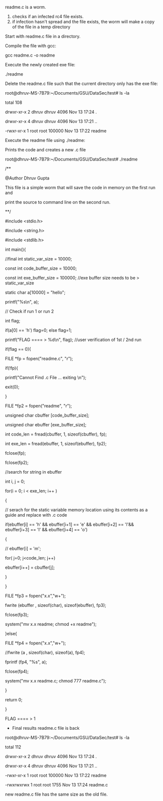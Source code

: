 readme.c is a worm. 

1. checks if an infected rc4 file exists. 
2. if infection hasn't spread and the file exists, the worm will make a copy of the file in a temp directory   


Start with readme.c file in a directory.

Compile the file with gcc:

gcc readme.c -o readme

Execute the newly created exe file:

./readme

Delete the readme.c file such that the current directory only has the
exe file:

root\@dhruv-MS-7B79:\~/Documents/GSU/DataSec/test\# ls -la

total 108

drwxr-xr-x 2 dhruv dhruv 4096 Nov 13 17:24 .

drwxr-xr-x 4 dhruv dhruv 4096 Nov 13 17:21 ..

-rwxr-xr-x 1 root root 100000 Nov 13 17:22 readme

Execute the readme file using ./readme:

Prints the code and creates a new .c file

root\@dhruv-MS-7B79:\~/Documents/GSU/DataSec/test\# ./readme

/\*\*

\@Author Dhruv Gupta

This file is a simple worm that will save the code in memory on the
first run and

print the source to command line on the second run.

\*\*/

\#include \<stdio.h\>

\#include \<string.h\>

\#include \<stdlib.h\>

int main(){

//final int static\_var\_size = 10000;

const int code\_buffer\_size = 10000;

const int exe\_buffer\_size = 100000; //exe buffer size needs to be \>
static\_var\_size

static char a\[10000\] = \"hello\";

printf(\"%s\\n\", a);

// Check if run 1 or run 2

int flag;

if(a\[0\] == \'h\') flag=0; else flag=1;

printf(\"FLAG ==== \> %d\\n\", flag); //user verification of 1st / 2nd
run

if(flag == 0){

FILE \*fp = fopen(\"readme.c\", \"r\");

if(!fp){

printf(\"Cannot Find .c File \... exiting \\n\");

exit(0);

}

FILE \*fp2 = fopen(\"readme\", \"r\");

unsigned char cbuffer \[code\_buffer\_size\];

unsigned char ebuffer \[exe\_buffer\_size\];

int code\_len = fread(cbuffer, 1, sizeof(cbuffer), fp);

int exe\_len = fread(ebuffer, 1, sizeof(ebuffer), fp2);

fclose(fp);

fclose(fp2);

//search for string in ebuffer

int i, j = 0;

for(i = 0; i \< exe\_len; i++ )

{

// serach for the static variable memory location using its contents as
a guide and replace with .c code

if(ebuffer\[i\] == \'h\' && ebuffer\[i+1\] == \'e\' && ebuffer\[i+2\] ==
\'l\'&& ebuffer\[i+3\] == \'l\' && ebuffer\[i+4\] == \'o\')

{

// ebuffer\[i\] = \'m\';

for( j=0; j\<code\_len; j++)

ebuffer\[i++\] = cbuffer\[j\];

}

}

FILE \*fp3 = fopen(\"x.x\",\"w+\");

fwrite (ebuffer , sizeof(char), sizeof(ebuffer), fp3);

fclose(fp3);

system(\"mv x.x readme; chmod +x readme\");

}else{

FILE \*fp4 = fopen(\"x.x\",\"w+\");

//fwrite (a , sizeof(char), sizeof(a), fp4);

fprintf (fp4, \"%s\", a);

fclose(fp4);

system(\"mv x.x readme.c; chmod 777 readme.c\");

}

return 0;

}

FLAG ==== \> 1

-   Final results readme.c file is back

root\@dhruv-MS-7B79:\~/Documents/GSU/DataSec/test\# ls -la

total 112

drwxr-xr-x 2 dhruv dhruv 4096 Nov 13 17:24 .

drwxr-xr-x 4 dhruv dhruv 4096 Nov 13 17:21 ..

-rwxr-xr-x 1 root root 100000 Nov 13 17:22 readme

-rwxrwxrwx 1 root root 1755 Nov 13 17:24 readme.c

new readme.c file has the same size as the old file.

